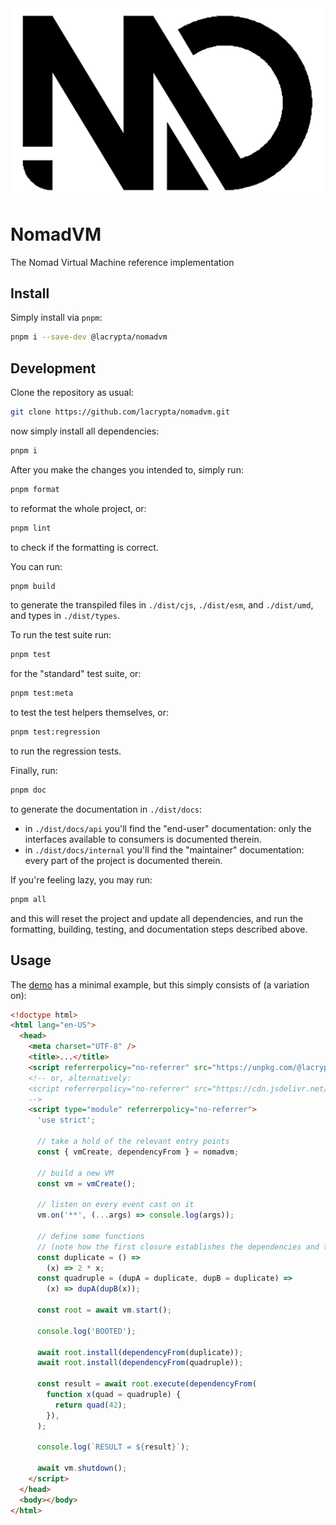 <!-- markdownlint-disable-next-line MD033 MD041 -->
<div style="text-align:center">
  <!-- markdownlint-disable-next-line MD033 -->
  <img src="./assets/logo.png" alt="Nomad logo"/>
</div>

# NomadVM

The Nomad Virtual Machine reference implementation

## Install

Simply install via `pnpm`:

```sh
pnpm i --save-dev @lacrypta/nomadvm
```

## Development

Clone the repository as usual:

```sh
git clone https://github.com/lacrypta/nomadvm.git
```

now simply install all dependencies:

```sh
pnpm i
```

After you make the changes you intended to, simply run:

```sh
pnpm format
```

to reformat the whole project, or:

```sh
pnpm lint
```

to check if the formatting is correct.

You can run:

```sh
pnpm build
```

to generate the transpiled files in `./dist/cjs`,  `./dist/esm`, and `./dist/umd`, and types in `./dist/types`.

To run the test suite run:

```sh
pnpm test
```

for the "standard" test suite, or:

```sh
pnpm test:meta
```

to test the test helpers themselves, or:

```sh
pnpm test:regression
```

to run the regression tests.

Finally, run:

```sh
pnpm doc
```

to generate the documentation in `./dist/docs`:

- in `./dist/docs/api` you'll find the "end-user" documentation: only the interfaces available to consumers is documented therein.
- in `./dist/docs/internal` you'll find the "maintainer" documentation: every part of the project is documented therein.

If you're feeling lazy, you may run:

```sh
pnpm all
```

and this will reset the project and update all dependencies, and run the formatting, building, testing, and documentation steps described above.

## Usage

The [demo](./test/demo/index.html) has a minimal example, but this simply consists of (a variation on):

```html
<!doctype html>
<html lang="en-US">
  <head>
    <meta charset="UTF-8" />
    <title>...</title>
    <script referrerpolicy="no-referrer" src="https://unpkg.com/@lacrypta/nomadvm"></script>
    <!-- or, alternatively:
    <script referrerpolicy="no-referrer" src="https://cdn.jsdelivr.net/npm/@lacrypta/nomadvm"></script>
    -->
    <script type="module" referrerpolicy="no-referrer">
      'use strict';

      // take a hold of the relevant entry points
      const { vmCreate, dependencyFrom } = nomadvm;

      // build a new VM
      const vm = vmCreate();

      // listen on every event cast on it
      vm.on('**', (...args) => console.log(args));

      // define some functions
      // (note how the first closure establishes the dependencies and the returned function uses those same dependencies)
      const duplicate = () =>
        (x) => 2 * x;
      const quadruple = (dupA = duplicate, dupB = duplicate) =>
        (x) => dupA(dupB(x));

      const root = await vm.start();

      console.log('BOOTED');

      await root.install(dependencyFrom(duplicate));
      await root.install(dependencyFrom(quadruple));

      const result = await root.execute(dependencyFrom(
        function x(quad = quadruple) {
          return quad(42);
        }),
      );

      console.log(`RESULT = ${result}`);

      await vm.shutdown();
    </script>
  </head>
  <body></body>
</html>
```
